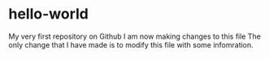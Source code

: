 # hello-world
My very first repository on Github
I am now making changes to this file
The only change that I have made is to modify this file with some infomration.
